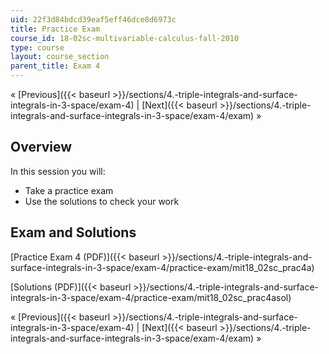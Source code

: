 ```yaml
---
uid: 22f3d84bdcd39eaf5eff46dce8d6973c
title: Practice Exam
course_id: 18-02sc-multivariable-calculus-fall-2010
type: course
layout: course_section
parent_title: Exam 4
---
```


« [Previous]({{< baseurl >}}/sections/4.-triple-integrals-and-surface-integrals-in-3-space/exam-4) | [Next]({{< baseurl >}}/sections/4.-triple-integrals-and-surface-integrals-in-3-space/exam-4/exam) »

Overview
--------

In this session you will:

*   Take a practice exam
*   Use the solutions to check your work

Exam and Solutions
------------------

[Practice Exam 4 (PDF)]({{< baseurl >}}/sections/4.-triple-integrals-and-surface-integrals-in-3-space/exam-4/practice-exam/mit18_02sc_prac4a)

[Solutions (PDF)]({{< baseurl >}}/sections/4.-triple-integrals-and-surface-integrals-in-3-space/exam-4/practice-exam/mit18_02sc_prac4asol)

« [Previous]({{< baseurl >}}/sections/4.-triple-integrals-and-surface-integrals-in-3-space/exam-4) | [Next]({{< baseurl >}}/sections/4.-triple-integrals-and-surface-integrals-in-3-space/exam-4/exam) »